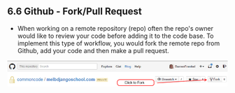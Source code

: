 ## 6.6 Github - Fork/Pull Request


- When working on a remote repository (repo) often the repo's owner would like to review your code before adding it to the code base. To implement this type of workflow, you would fork the remote repo from Github, add your code and then make a pull request.

![Github Fork](images/github-fork.png)

